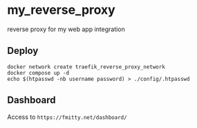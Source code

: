 # my_reverse_proxy
reverse proxy for my web app integration
## Deploy
```
docker network create traefik_reverse_proxy_network
docker compose up -d
echo $(htpasswd -nb username password) > ./config/.htpasswd
```
## Dashboard
Access to `https://fmitty.net/dashboard/`
